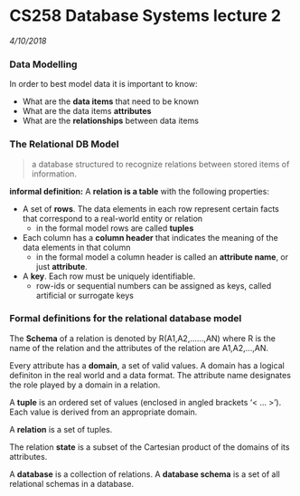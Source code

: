 # CS258 Database Systems lecture 2
*4/10/2018*

### Data Modelling
In order to best model data it is important to know:
* What are the **data items** that need to be known
* What are the data items **attributes**
* What are the **relationships** between data items

### The Relational DB Model
> a database structured to recognize relations between stored items of information.

**informal definition:** A **relation is a table** with the following properties:
* A set of **rows**. The data elements in each row represent certain facts that correspond to a real-world entity or relation
  * in the formal model rows are called **tuples**
* Each column has a **column header** that indicates the meaning of the data elements in that column
  * in the formal model a column header is called an **attribute name**, or just **attribute**.
* A **key**. Each row must be uniquely identifiable.
  * row-ids or sequential numbers can be assigned as keys, called artificial or surrogate  keys

### Formal definitions for the relational database model

The **Schema** of a relation is denoted by R(A1,A2,......,AN) where R is the name of the relation and the attributes of the relation are A1,A2,...,AN.

Every attribute has a **domain**, a set of valid values. A domain has a logical definiton in the real world and a data format. The attribute name designates the role played by a domain in a relation.

A **tuple** is an ordered set of values (enclosed in angled brackets ‘< … >’). Each value is derived from an appropriate domain.

A **relation** is a set of tuples.

The relation **state** is a subset of the Cartesian product of the domains of its attributes.

A **database** is a collection of relations. A **database schema** is a set of all relational schemas in a database.
